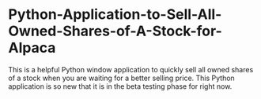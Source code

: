 # Python-Application-to-Sell-All-Owned-Shares-of-A-Stock-for-Alpaca
This is a helpful Python window application to quickly sell all owned shares of a stock when you are waiting for a better selling price. 
This Python application is so new that it is in the beta testing phase for right now. 


